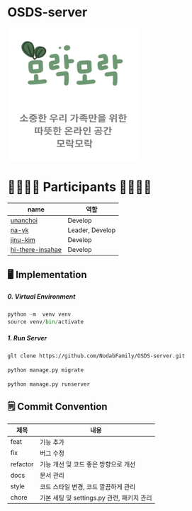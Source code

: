# OSDS-server

<img src="./static/img/morakmorak.png" width="300"  height="300" />

<br/>

# 👨‍👩‍👧‍👦 Participants 👨‍👩‍👧‍👦
| name | 역할   |
|-------|----------|
| [unanchoi](https://github.com/unanchoi)| Develop | 
| [na-yk](https://github.com/na-yk)| Leader, Develop | 
| [jinu-kim](https://github.com/jinu-u-kim) | Develop  | 
| [hi-there-insahae](https://github.com/hi-there-insahae)| Develop |


## 🖥 Implementation

##### 0. Virtual Environment
```python
python -m  venv venv
source venv/bin/activate
```

##### 1. Run Server

``` pytho
glt clone https://github.com/NodabFamily/OSDS-server.git

python manage.py migrate

python manage.py runserver
```

## 🗒 Commit Convention
| 제목  | 내용     |
|-------|----------|
| feat | 기능 추가| 
| fix |  버그 수정| 
| refactor | 기능 개선 및 코드 좋은 방향으로 개선  | 
| docs |  문서 관리| 
| style | 코드 스타일 변경, 코드 깔끔하게 관리 | 
| chore | 기본 세팅 및 settings.py 관련, 패키지 관리  | 
